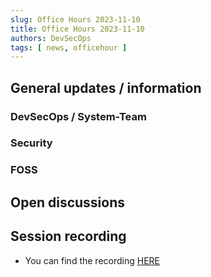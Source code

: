 ```yaml
---
slug: Office Hours 2023-11-10
title: Office Hours 2023-11-10
authors: DevSecOps
tags: [ news, officehour ]
---
```


## General updates / information

### DevSecOps / System-Team

### Security

### FOSS

## Open discussions

## Session recording

- You can find the recording [HERE](https://bcgcatenax.sharepoint.com/sites/CommunitiesofPractises/_layouts/15/stream.aspx?id=%2Fsites%2FCommunitiesofPractises%2FShared%20Documents%2FCX%2DCoP%20DevSecOps%2FOffice%5FHours%5FRegular%5FRecordings%2FCXDevSecOps%20Office%20Hours%2D20231110%2Emp4&referrer=StreamWebApp%2EWeb&referrerScenario=AddressBarCopied%2Eview)
